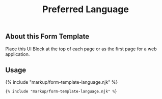 ﻿---
title: Preferred Language
summary: The Preferred Language block allows the user to select their preferred language.
tags: form-templates
layout: guide
eleventyNavigation:
  key: Preferred Language
  parent: Form Templates
  order: 7
  excerpt: The Preferred Language block allows the user to select their preferred language.
  img: /img/illustrations/illus-preferred-language.svg
---

## About this Form Template
Place this UI Block at the top of each page or as the first page for a web application.

## Usage

{% include "markup/form-template-language.njk" %}

``` html
{% include "markup/form-template-language.njk" %}
```
